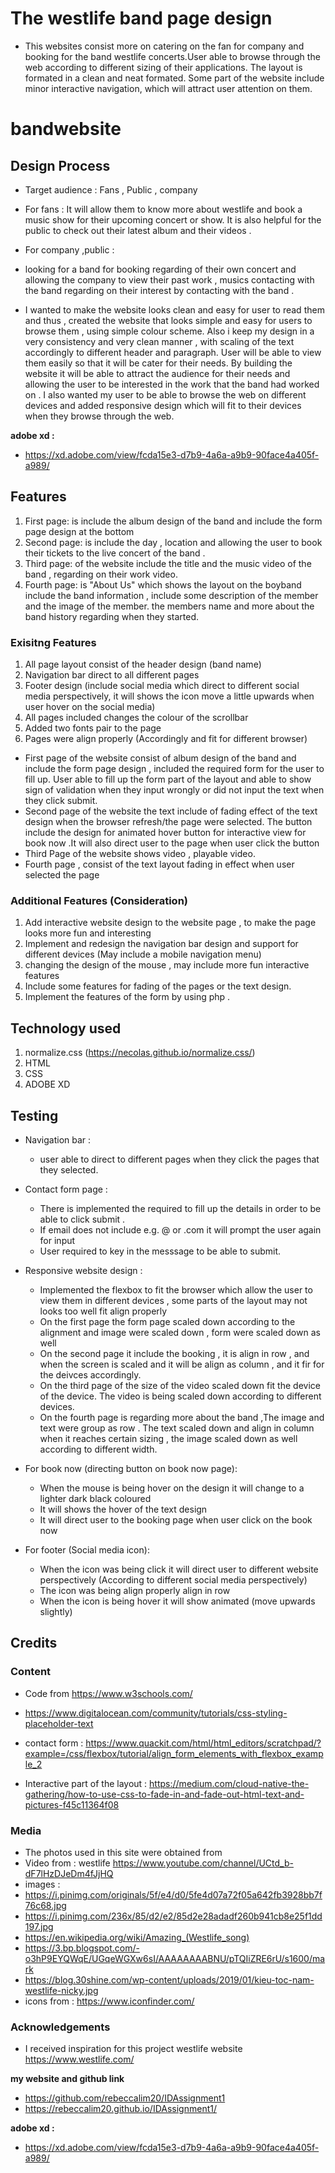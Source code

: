 # The westlife band page design

- This websites consist  more on catering on the fan for company and booking for the band westlife concerts.User able to browse through the web according to different sizing of their applications. The layout is formated in a clean and neat formated. Some part of the website include minor interactive navigation, which will attract user attention on them. 


# bandwebsite

## Design Process

- Target audience : Fans , Public , company 
- For fans : It will allow them  to know more about westlife and book a music show for their upcoming concert or show. It is also helpful for the public to check out their latest album and their videos .

- For company ,public :
- looking for a band for booking regarding of their own  concert  and  allowing the company to view their past work , musics
contacting with the band regarding on their interest by contacting with the band .

- I wanted to make the website looks clean and easy for user to read them and thus , created the website that looks simple and easy for users to browse them , using simple colour scheme. Also i keep my design in a very consistency and very clean manner , with scaling of the text accordingly to different header and paragraph. User will be able to view them easily  so that it will be cater for their needs. By building the website it will be able to attract the audience for their needs and allowing the user to be interested in the work that the band had worked on . I also wanted my user to be able to browse the web on different devices  and added responsive design which will fit to their devices when they browse through the web.

**adobe xd :** 
- https://xd.adobe.com/view/fcda15e3-d7b9-4a6a-a9b9-90face4a405f-a989/


## Features

1. First page: is include the  album design of the band and include the form page design at the bottom
2. Second page: is include the day , location and allowing the user to book their tickets to the live concert of the band . 
3. Third page: of the website include the title and the music video of the band , regarding on their work video.
4. Fourth page: is "About Us" which shows the layout on the boyband  include the band information , include some description of the member and the image of the member. the members name  and more about the band history regarding when they started.

###  Exisitng Features

1. All page layout consist of the header design (band name)
2. Navigation bar direct to  all different pages
3. Footer design (include social media which direct to different social media perspectively, it will shows the icon move a little upwards when user hover on the social media) 
4. All pages included changes the colour of the scrollbar
5. Added two fonts pair to the page 
6. Pages were align properly (Accordingly and fit for different browser)

- First page of the website consist of album design of the band and include the form page design  , included the required form for the user to fill up. User able to fill up the form part of the layout and able to show sign of validation when they input wrongly or did not input the text when they click submit.
- Second page of the website the text include of fading effect of the text design when the browser refresh/the page were selected. The button include the design for animated hover button for interactive view for book now .It will also direct user to the page when user click the button
- Third Page of the website shows video , playable video.
- Fourth page , consist of the text layout fading in effect when user selected the page



###  Additional Features (Consideration)

1. Add interactive website design to the website page , to make the page looks more fun and interesting 
2. Implement and redesign the navigation bar design and support for different devices (May include a mobile navigation menu)
3. changing the design of the mouse , may include more fun interactive features
4. Include some features for fading of the pages or the text design.
5. Implement the features of the form by using php .

## Technology used 

1. normalize.css (https://necolas.github.io/normalize.css/)
2. HTML 
3. CSS
4. ADOBE XD


## Testing 

- Navigation bar  :  
  - user able to direct to different pages when they click the pages that they selected.

- Contact form page  :  
  - There is implemented the required to fill up the details in order to be able to click submit .
  - If email does not include e.g. @ or .com  it will prompt the user again for input
  - User required to key in the messsage to be able to submit.

- Responsive website design :  
  - Implemented the flexbox to fit the browser which allow the user to view them in different devices , some parts of the layout may not looks too well fit align properly 
  - On the first page the form page scaled down according to the alignment and image were scaled down , form were scaled down as well
  - On the second page it include the booking , it is align in row , and when the screen is scaled and it will be  align as column , and it fir for the deivces accordingly.
  - On the third page of the size of the video scaled down fit the device of the device. The video is being scaled down according to different devices.
  - On the fourth  page is regarding more about the band ,The image and text were group as row . The  text scaled down and align in column when it reaches certain sizing , the image scaled down as well according to different width.
  
-  For book now (directing button on book now page):
   - When the mouse is being hover on the design it will change to a lighter dark black coloured
   - It will shows the hover of the text design 
   - It will direct user to the booking page when user click on the book now
  
-  For footer (Social media icon):
   - When the icon was being click it will direct user to different website perspectively (According to different social media perspectively)
   - The icon was being align properly align in row
   - When the icon is being hover it will show animated (move upwards slightly)
 
 




## Credits

### Content

- Code from https://www.w3schools.com/ 

- https://www.digitalocean.com/community/tutorials/css-styling-placeholder-text

- contact form : https://www.quackit.com/html/html_editors/scratchpad/?example=/css/flexbox/tutorial/align_form_elements_with_flexbox_example_2

- Interactive  part of the layout : https://medium.com/cloud-native-the-gathering/how-to-use-css-to-fade-in-and-fade-out-html-text-and-pictures-f45c11364f08


### Media
- The photos used in this site were obtained from
- Video from : westlife https://www.youtube.com/channel/UCtd_b-dF7lHzDJeDm4fJjHQ
- images : 
- https://i.pinimg.com/originals/5f/e4/d0/5fe4d07a72f05a642fb3928bb7f76c68.jpg
- https://i.pinimg.com/236x/85/d2/e2/85d2e28adadf260b941cb8e25f1dd197.jpg
- https://en.wikipedia.org/wiki/Amazing_(Westlife_song)
- https://3.bp.blogspot.com/-o3hP9EYQWqE/UGqeWGXw6sI/AAAAAAAABNU/pTQIiZRE6rU/s1600/mark
- https://blog.30shine.com/wp-content/uploads/2019/01/kieu-toc-nam-westlife-nicky.jpg
- icons from : https://www.iconfinder.com/

### Acknowledgements

- I received inspiration for this project westlife website https://www.westlife.com/


**my website and github link**

- https://github.com/rebeccalim20/IDAssignment1
- https://rebeccalim20.github.io/IDAssignment1/

**adobe xd :** 
- https://xd.adobe.com/view/fcda15e3-d7b9-4a6a-a9b9-90face4a405f-a989/
